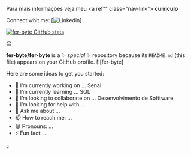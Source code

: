 Para mais informações veja meu <a ref"" class="nav-link"> **curriculo</a>**

Connect whit me:
[![Linkedin](https://img.shields.io/badge/YouTube-FF0000?style=for-the-badge&logo=youtube&logoColor=white/)]

[![fer-byte GitHub stats](https://github-readme-stats.vercel.app/api?username=fer-byte)](https://github.com/fer-byte/github-readme-stats)

😊

**fer-byte/fer-byte** is a ✨ _special_ ✨ repository because its `README.md` (this file) appears on your GitHub profile.
[![fer-byte]

Here are some ideas to get you started:

- 🔭 I’m currently working on ... Senai
- 🌱 I’m currently learning ... SQL
- 👯 I’m looking to collaborate on ... Desenvolvimento de Softtware
- 🤔 I’m looking for help with ...
- 💬 Ask me about ...
- 📫 How to reach me: ...
- 😄 Pronouns: ...
- ⚡ Fun fact: ...
  
💀
<div style =" display: incline_block>br/>
<img aling="center" alt="html5" src=https://img.shields.io/badge/JavaScript-F7DF1E?style=for-the-badge&logo=javascript&logoColor=black
<div style =" display: incline_block>br/>
<img aling="center" alt="html5" src=https://img.shields.io/badge/HTML5-E34F26?style=for-the-badge&logo=html5&logoColor=white
<div style =" display: incline_block>br/>
<img aling="center" alt="html5" src=https://img.shields.io/badge/C%23-239120?style=for-the-badge&logo=c-sharp&logoColor=white
<div style =" display: incline_block>br/>
<img aling="center" alt="html5" src=https://img.shields.io/badge/JavaScript-323330?style=for-the-badge&logo=javascript&logoColor=F7DF1E
